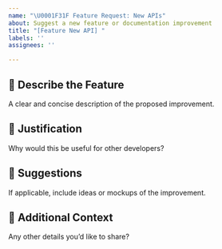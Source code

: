 ```yaml
---
name: "\U0001F31F Feature Request: New APIs"
about: Suggest a new feature or documentation improvement
title: "[Feature New API] "
labels: ''
assignees: ''

---
```


## 🌟 Describe the Feature

A clear and concise description of the proposed improvement.

## 🚀 Justification

Why would this be useful for other developers?

## 📝 Suggestions

If applicable, include ideas or mockups of the improvement.

## 🧠 Additional Context

Any other details you’d like to share?
